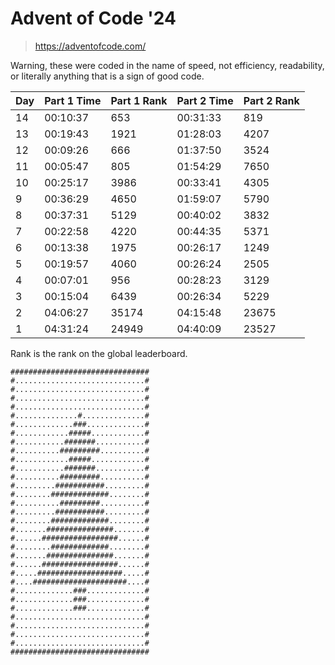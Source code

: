 # Advent of Code '24

> https://adventofcode.com/

Warning, these were coded in the name of speed, not efficiency, readability, or literally anything that is a sign of good code.

| Day | Part 1 Time | Part 1 Rank | Part 2 Time | Part 2 Rank |
| --- | ----------- | ----------- | ----------- | ----------- |
|  14 | 00:10:37    |     653     | 00:31:33    |     819     |
|  13 | 00:19:43    |     1921    | 01:28:03    |     4207    |
|  12 | 00:09:26    |     666     | 01:37:50    |     3524    |
|  11 | 00:05:47    |     805     | 01:54:29    |     7650    |
|  10 | 00:25:17    |     3986    | 00:33:41    |     4305    |
|  9  | 00:36:29    |     4650    | 01:59:07    |     5790    |
|  8  | 00:37:31    |     5129    | 00:40:02    |     3832    |
|  7  | 00:22:58    |     4220    | 00:44:35    |     5371    |
|  6  | 00:13:38    |     1975    | 00:26:17    |     1249    |
|  5  | 00:19:57    |     4060    | 00:26:24    |     2505    |
|  4  | 00:07:01    |     956     | 00:28:23    |     3129    |
|  3  | 00:15:04    |     6439    | 00:26:34    |     5229    |
|  2  | 04:06:27    |    35174    | 04:15:48    |    23675    |
|  1  | 04:31:24    |    24949    | 04:40:09    |    23527    |

Rank is the rank on the global leaderboard.

```
###############################
#.............................#
#.............................#
#.............................#
#.............................#
#..............#..............#
#.............###.............#
#............#####............#
#...........#######...........#
#..........#########..........#
#............#####............#
#...........#######...........#
#..........#########..........#
#.........###########.........#
#........#############........#
#..........#########..........#
#.........###########.........#
#........#############........#
#.......###############.......#
#......#################......#
#........#############........#
#.......###############.......#
#......#################......#
#.....###################.....#
#....#####################....#
#.............###.............#
#.............###.............#
#.............###.............#
#.............................#
#.............................#
#.............................#
#.............................#
###############################
```
